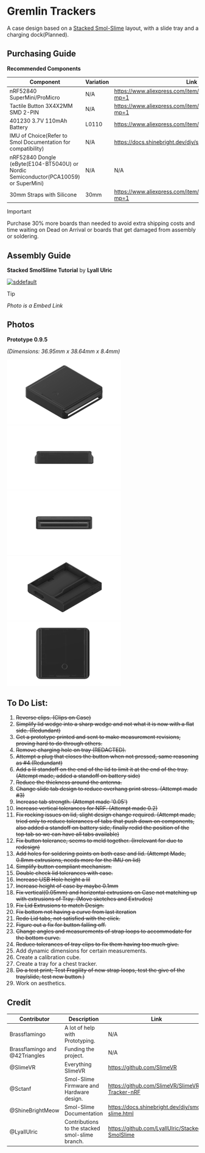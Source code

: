# Gremlin Trackers
A case design based on a [Stacked Smol-Slime](https://github.com/LyallUlric/Stacked-SmolSlime) layout, with a slide tray and a charging dock(Planned).

## Purchasing Guide

**Recommended Components**

| Component | Variation | Link |
| --- | --- | --- |
| nRF52840 SuperMini/ProMicro | N/A | https://www.aliexpress.com/item/1005007738886550.html?mp=1 |
| Tactile Button 3X4X2MM SMD 2-PIN | N/A | https://www.aliexpress.com/item/1005007004194449.html?mp=1 |
| 401230 3.7V 110mAh Battery | L0110 | https://www.aliexpress.com/item/714331867.html?mp=1 |
| IMU of Choice(Refer to Smol Documentation for compatibility) | N/A | https://docs.shinebright.dev/diy/smol-slime.html#tracker |
| nRF52840 Dongle (eByte(E104-BT5040U) or Nordic Semiconductor(PCA10059) or SuperMini) | N/A | N/A |
| 30mm Straps with Silicone | 30mm | https://www.aliexpress.com/item/1005003917576160.html?mp=1 |
> [!IMPORTANT]
> Purchase 30% more boards than needed to avoid extra shipping costs and time waiting on Dead on Arrival or boards that get damaged from assembly or soldering.

## Assembly Guide

**Stacked SmolSlime Tutorial** by **Lyall Ulric**

[![sddefault](https://github.com/user-attachments/assets/2ab7a9b1-e2d8-45b2-9de3-5c00a05b62f4)](https://youtu.be/qTmIfa_Asic)

> [!TIP]
> *Photo is a Embed Link*


## Photos
**Prototype 0.9.5**

*(Dimensions: 36.95mm x 38.64mm x 8.4mm)*

<p float="left">
  <img src="/photos/0.9.5/GremlinTrackers1.png" width="300" />
  <img src="/photos/0.9.5/GremlinTrackers2.png" width="300" /> 
  <img src="/photos/0.9.5/GremlinTrackers3.png" width="300" />
  <img src="/photos/0.9.5/GremlinTrackers4.png" width="300" />
  <img src="/photos/0.9.5/GremlinTrackers5.png" width="300" />
</p>

## To Do List:

1. ~~Reverse clips. (Clips on Case)~~
2. ~~Simplify lid wedge into a sharp wedge and not what it is now with a flat side. (Redundant)~~
3. ~~Get a prototype printed and sent to make measurement revisions, proving hard to do through others.~~
4. ~~Remove charging hole on tray (REDACTED).~~
5. ~~Attempt a plug that closes the button when not pressed, same reasoning as #4.(Redundant)~~
6. ~~Add a lil standoff on the end of the lid to limit it at the end of the tray. (Attempt made, added a standoff on battery side)~~
7. ~~Reduce the thickness around the antenna.~~
8. ~~Change slide tab design to reduce overhang print stress. (Attempt made #3)~~
9. ~~Increase tab strength. (Attempt made '0.05')~~
10. ~~Increase vertical tolerances for NRF. (Attempt made 0.2)~~
11. ~~Fix rocking issues on lid, slight design change required. (Attempt made, tried only to reduce tolerances of tabs that push down on components, also added a standoff on battery side, finally redid the position of the top tab so we can have all tabs available)~~
12. ~~Fix button tolerance, seems to meld together. (Irrelevant for due to redesign)~~
13. ~~Add holes for soldering points on both case and lid. (Attempt Made, 0.8mm extrusions, needs more for the IMU on lid)~~
14. ~~Simplify button compliant mechanism.~~
15. ~~Double check lid tolerances with case.~~
16. ~~Increase USB Hole height a lil~~
17. ~~Increase height of case by maybe 0.1mm~~
18. ~~Fix vertical(0.05mm) and horizontal extrusions on Case not matching up with extrusions of Tray. (Move sketches and Extrudes)~~
19. ~~Fix Lid Extrusions to match Design.~~
20. ~~Fix bottom not having a curve from last iteration~~
21. ~~Redo Lid tabs, not satisfied with the click.~~
22. ~~Figure out a fix for button falling off.~~
23. ~~Change angles and measurements of strap loops to accommodate for the bottom curve.~~
24. ~~Reduce tolerances of tray clips to fix them having too much give.~~
25. Add dynamic dimensions for certain measurements.
26. Create a calibration cube.
27. Create a tray for a chest tracker.
28. ~~Do a test print; Test Fragility of new strap loops, test the give of the tray/slide, test new button.)~~
29. Work on aesthetics.

## Credit
| Contributor | Description | Link |
| --- | --- | --- |
| Brassflamingo | A lot of help with Prototyping. | N/A |
| Brassflamingo and @42Triangles | Funding the project. | N/A |
| @SlimeVR | Everything SlimeVR | https://github.com/SlimeVR |
| @Sctanf | Smol-Slime Firmware and Hardware design. | https://github.com/SlimeVR/SlimeVR-Tracker-nRF |
| @ShineBrightMeow | Smol-Slime Documentation | https://docs.shinebright.dev/diy/smol-slime.html |
| @LyallUlric | Contributions to the stacked smol-slime branch. | https://github.com/LyallUlric/Stacked-SmolSlime |
